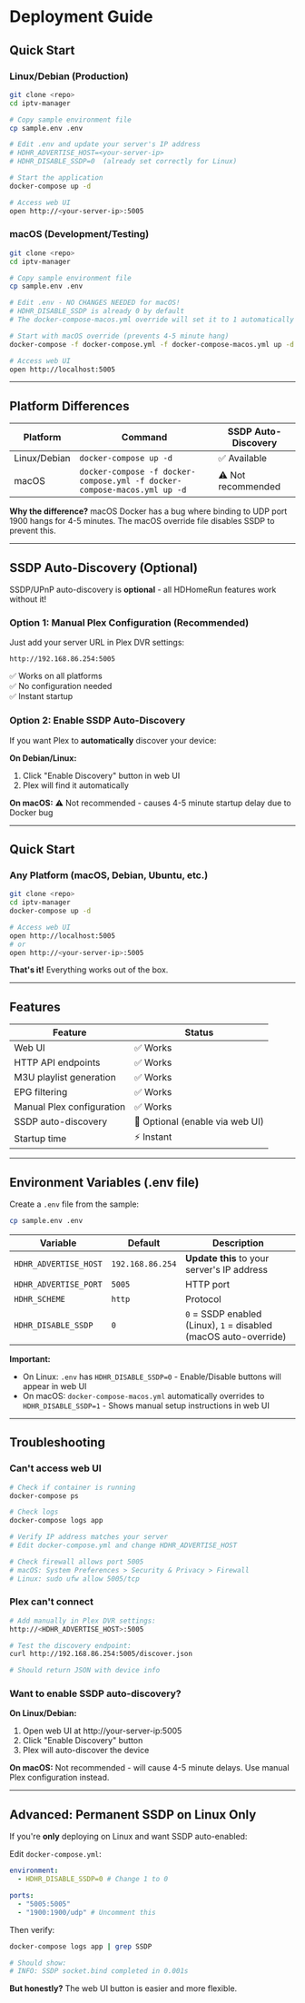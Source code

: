 # Deployment Guide

## Quick Start

### Linux/Debian (Production)

```bash
git clone <repo>
cd iptv-manager

# Copy sample environment file
cp sample.env .env

# Edit .env and update your server's IP address
# HDHR_ADVERTISE_HOST=<your-server-ip>
# HDHR_DISABLE_SSDP=0  (already set correctly for Linux)

# Start the application
docker-compose up -d

# Access web UI
open http://<your-server-ip>:5005
```

### macOS (Development/Testing)

```bash
git clone <repo>
cd iptv-manager

# Copy sample environment file
cp sample.env .env

# Edit .env - NO CHANGES NEEDED for macOS!
# HDHR_DISABLE_SSDP is already 0 by default
# The docker-compose-macos.yml override will set it to 1 automatically

# Start with macOS override (prevents 4-5 minute hang)
docker-compose -f docker-compose.yml -f docker-compose-macos.yml up -d

# Access web UI
open http://localhost:5005
```

---

## Platform Differences

| Platform     | Command                                                                  | SSDP Auto-Discovery |
| ------------ | ------------------------------------------------------------------------ | ------------------- |
| Linux/Debian | `docker-compose up -d`                                                   | ✅ Available        |
| macOS        | `docker-compose -f docker-compose.yml -f docker-compose-macos.yml up -d` | ⚠️ Not recommended  |

**Why the difference?**
macOS Docker has a bug where binding to UDP port 1900 hangs for 4-5 minutes. The macOS override file disables SSDP to prevent this.

---

## SSDP Auto-Discovery (Optional)

SSDP/UPnP auto-discovery is **optional** - all HDHomeRun features work without it!

### Option 1: Manual Plex Configuration (Recommended)

Just add your server URL in Plex DVR settings:

```
http://192.168.86.254:5005
```

✅ Works on all platforms  
✅ No configuration needed  
✅ Instant startup

### Option 2: Enable SSDP Auto-Discovery

If you want Plex to **automatically** discover your device:

**On Debian/Linux:**

1. Click "Enable Discovery" button in web UI
2. Plex will find it automatically

**On macOS:**
⚠️ Not recommended - causes 4-5 minute startup delay due to Docker bug

---

## Quick Start

### Any Platform (macOS, Debian, Ubuntu, etc.)

```bash
git clone <repo>
cd iptv-manager
docker-compose up -d

# Access web UI
open http://localhost:5005
# or
open http://<your-server-ip>:5005
```

**That's it!** Everything works out of the box.

---

## Features

| Feature                   | Status                          |
| ------------------------- | ------------------------------- |
| Web UI                    | ✅ Works                        |
| HTTP API endpoints        | ✅ Works                        |
| M3U playlist generation   | ✅ Works                        |
| EPG filtering             | ✅ Works                        |
| Manual Plex configuration | ✅ Works                        |
| SSDP auto-discovery       | 🔘 Optional (enable via web UI) |
| Startup time              | ⚡ Instant                      |

---

## Environment Variables (.env file)

Create a `.env` file from the sample:

```bash
cp sample.env .env
```

| Variable              | Default          | Description                                                      |
| --------------------- | ---------------- | ---------------------------------------------------------------- |
| `HDHR_ADVERTISE_HOST` | `192.168.86.254` | **Update this** to your server's IP address                      |
| `HDHR_ADVERTISE_PORT` | `5005`           | HTTP port                                                        |
| `HDHR_SCHEME`         | `http`           | Protocol                                                         |
| `HDHR_DISABLE_SSDP`   | `0`              | `0` = SSDP enabled (Linux), `1` = disabled (macOS auto-override) |

**Important:**

- On Linux: `.env` has `HDHR_DISABLE_SSDP=0` - Enable/Disable buttons will appear in web UI
- On macOS: `docker-compose-macos.yml` automatically overrides to `HDHR_DISABLE_SSDP=1` - Shows manual setup instructions in web UI

---

## Troubleshooting

### Can't access web UI

```bash
# Check if container is running
docker-compose ps

# Check logs
docker-compose logs app

# Verify IP address matches your server
# Edit docker-compose.yml and change HDHR_ADVERTISE_HOST

# Check firewall allows port 5005
# macOS: System Preferences > Security & Privacy > Firewall
# Linux: sudo ufw allow 5005/tcp
```

### Plex can't connect

```bash
# Add manually in Plex DVR settings:
http://<HDHR_ADVERTISE_HOST>:5005

# Test the discovery endpoint:
curl http://192.168.86.254:5005/discover.json

# Should return JSON with device info
```

### Want to enable SSDP auto-discovery?

**On Linux/Debian:**

1. Open web UI at http://your-server-ip:5005
2. Click "Enable Discovery" button
3. Plex will auto-discover the device

**On macOS:**
Not recommended - will cause 4-5 minute delays. Use manual Plex configuration instead.

---

## Advanced: Permanent SSDP on Linux Only

If you're **only** deploying on Linux and want SSDP auto-enabled:

Edit `docker-compose.yml`:

```yaml
environment:
  - HDHR_DISABLE_SSDP=0 # Change 1 to 0

ports:
  - "5005:5005"
  - "1900:1900/udp" # Uncomment this
```

Then verify:

```bash
docker-compose logs app | grep SSDP

# Should show:
# INFO: SSDP socket.bind completed in 0.001s
```

**But honestly?** The web UI button is easier and more flexible.
